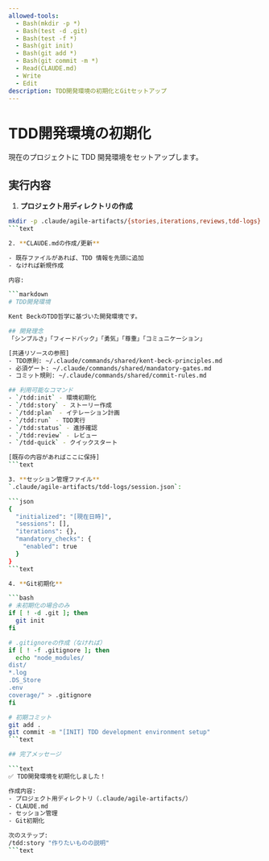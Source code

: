 ```yaml
---
allowed-tools:
  - Bash(mkdir -p *)
  - Bash(test -d .git)
  - Bash(test -f *)
  - Bash(git init)
  - Bash(git add *)
  - Bash(git commit -m *)
  - Read(CLAUDE.md)
  - Write
  - Edit
description: TDD開発環境の初期化とGitセットアップ
---
```


# TDD開発環境の初期化

現在のプロジェクトに TDD 開発環境をセットアップします。

## 実行内容

1. **プロジェクト用ディレクトリの作成**

```bash
mkdir -p .claude/agile-artifacts/{stories,iterations,reviews,tdd-logs}
```text

2. **CLAUDE.mdの作成/更新**

- 既存ファイルがあれば、TDD 情報を先頭に追加
- なければ新規作成

内容:

```markdown
# TDD開発環境

Kent BeckのTDD哲学に基づいた開発環境です。

## 開発理念
「シンプルさ」「フィードバック」「勇気」「尊重」「コミュニケーション」

[共通リソースの参照]
- TDD原則: ~/.claude/commands/shared/kent-beck-principles.md
- 必須ゲート: ~/.claude/commands/shared/mandatory-gates.md
- コミット規則: ~/.claude/commands/shared/commit-rules.md

## 利用可能なコマンド
- `/tdd:init` - 環境初期化
- `/tdd:story` - ストーリー作成
- `/tdd:plan` - イテレーション計画
- `/tdd:run` - TDD実行
- `/tdd:status` - 進捗確認
- `/tdd:review` - レビュー
- `/tdd-quick` - クイックスタート

[既存の内容があればここに保持]
```text

3. **セッション管理ファイル**
`.claude/agile-artifacts/tdd-logs/session.json`:

```json
{
  "initialized": "[現在日時]",
  "sessions": [],
  "iterations": {},
  "mandatory_checks": {
    "enabled": true
  }
}
```text

4. **Git初期化**

```bash
# 未初期化の場合のみ
if [ ! -d .git ]; then
  git init
fi

# .gitignoreの作成（なければ）
if [ ! -f .gitignore ]; then
  echo "node_modules/
dist/
*.log
.DS_Store
.env
coverage/" > .gitignore
fi

# 初期コミット
git add .
git commit -m "[INIT] TDD development environment setup"
```text

## 完了メッセージ

```text
✅ TDD開発環境を初期化しました！

作成内容:
- プロジェクト用ディレクトリ（.claude/agile-artifacts/）
- CLAUDE.md
- セッション管理
- Git初期化

次のステップ:
/tdd:story "作りたいものの説明"
```text
